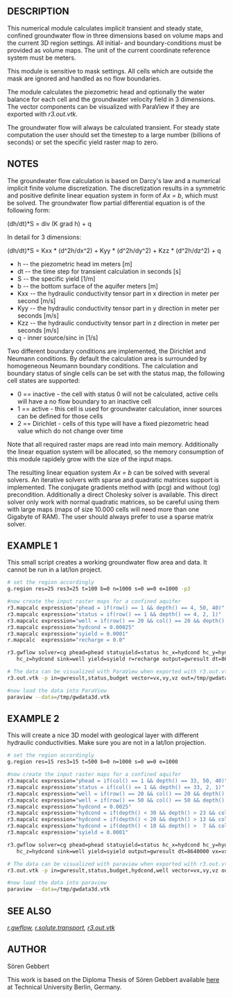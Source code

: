 ## DESCRIPTION

This numerical module calculates implicit transient and steady state,
confined groundwater flow in three dimensions based on volume maps and
the current 3D region settings. All initial- and boundary-conditions
must be provided as volume maps. The unit of the current coordinate
reference system must be meters.

This module is sensitive to mask settings. All cells which are outside
the mask are ignored and handled as no flow boundaries.

The module calculates the piezometric head and optionally the water
balance for each cell and the groundwater velocity field in 3
dimensions. The vector components can be visualized with ParaView if
they are exported with *r3.out.vtk*.

The groundwater flow will always be calculated transient. For steady
state computation the user should set the timestep to a large number
(billions of seconds) or set the specific yield raster map to zero.

## NOTES

The groundwater flow calculation is based on Darcy's law and a numerical
implicit finite volume discretization. The discretization results in a
symmetric and positive definite linear equation system in form of *Ax =
b*, which must be solved. The groundwater flow partial differential
equation is of the following form:

(dh/dt)\*S = div (K grad h) + q

In detail for 3 dimensions:

(dh/dt)\*S = Kxx \* (d^2h/dx^2) + Kyy \* (d^2h/dy^2) + Kzz \*
(d^2h/dz^2) + q

- h -- the piezometric head im meters \[m\]
- dt -- the time step for transient calculation in seconds \[s\]
- S -- the specific yield \[1/m\]
- b -- the bottom surface of the aquifer meters \[m\]
- Kxx -- the hydraulic conductivity tensor part in x direction in meter
  per second \[m/s\]
- Kyy -- the hydraulic conductivity tensor part in y direction in meter
  per seconds \[m/s\]
- Kzz -- the hydraulic conductivity tensor part in z direction in meter
  per seconds \[m/s\]
- q - inner source/sinc in \[1/s\]

Two different boundary conditions are implemented, the Dirichlet and
Neumann conditions. By default the calculation area is surrounded by
homogeneous Neumann boundary conditions. The calculation and boundary
status of single cells can be set with the status map, the following
cell states are supported:

- 0 == inactive - the cell with status 0 will not be calculated, active
  cells will have a no flow boundary to an inactive cell
- 1 == active - this cell is used for groundwater calculation, inner
  sources can be defined for those cells
- 2 == Dirichlet - cells of this type will have a fixed piezometric head
  value which do not change over time

Note that all required raster maps are read into main memory.
Additionally the linear equation system will be allocated, so the memory
consumption of this module rapidely grow with the size of the input
maps.

The resulting linear equation system *Ax = b* can be solved with several
solvers. An iterative solvers with sparse and quadratic matrices support
is implemented. The conjugate gradients method with (pcg) and without
(cg) precondition. Additionally a direct Cholesky solver is available.
This direct solver only work with normal quadratic matrices, so be
careful using them with large maps (maps of size 10.000 cells will need
more than one Gigabyte of RAM). The user should always prefer to use a
sparse matrix solver.

## EXAMPLE 1

This small script creates a working groundwater flow area and data. It
cannot be run in a lat/lon project.

```sh
# set the region accordingly
g.region res=25 res3=25 t=100 b=0 n=1000 s=0 w=0 e=1000 -p3

#now create the input raster maps for a confined aquifer
r3.mapcalc expression="phead = if(row() == 1 && depth() == 4, 50, 40)"
r3.mapcalc expression="status = if(row() == 1 && depth() == 4, 2, 1)"
r3.mapcalc expression="well = if(row() == 20 && col() == 20 && depth() == 2, -0.25, 0)"
r3.mapcalc expression="hydcond = 0.00025"
r3.mapcalc expression="syield = 0.0001"
r.mapcalc  expression="recharge = 0.0"

r3.gwflow solver=cg phead=phead statuyield=status hc_x=hydcond hc_y=hydcond  \
   hc_z=hydcond sink=well yield=syield r=recharge output=gwresult dt=8640000 vx=vx vy=vy vz=vz budget=budget

# The data can be visualized with ParaView when exported with r3.out.vtk
r3.out.vtk -p in=gwresult,status,budget vector=vx,vy,vz out=/tmp/gwdata3d.vtk

#now load the data into ParaView
paraview --data=/tmp/gwdata3d.vtk
```

## EXAMPLE 2

This will create a nice 3D model with geological layer with different
hydraulic conductivities. Make sure you are not in a lat/lon projection.

```sh
# set the region accordingly
g.region res=15 res3=15 t=500 b=0 n=1000 s=0 w=0 e=1000

#now create the input raster maps for a confined aquifer
r3.mapcalc expression="phead = if(col() == 1 && depth() == 33, 50, 40)"
r3.mapcalc expression="status = if(col() == 1 && depth() == 33, 2, 1)"
r3.mapcalc expression="well = if(row() == 20 && col() == 20 && depth() == 3, -0.25, 0)"
r3.mapcalc expression="well = if(row() == 50 && col() == 50 && depth() == 3, -0.25, well)"
r3.mapcalc expression="hydcond = 0.0025"
r3.mapcalc expression="hydcond = if(depth() < 30 && depth() > 23 && col() < 60, 0.000025, hydcond)"
r3.mapcalc expression="hydcond = if(depth() < 20 && depth() > 13 && col() >  7, 0.000025, hydcond)"
r3.mapcalc expression="hydcond = if(depth() < 10 && depth() >  7 && col() < 60, 0.000025, hydcond)"
r3.mapcalc expression="syield = 0.0001"

r3.gwflow solver=cg phead=phead statuyield=status hc_x=hydcond hc_y=hydcond  \
   hc_z=hydcond sink=well yield=syield output=gwresult dt=8640000 vx=vx vy=vy vz=vz budget=budget

# The data can be visualized with paraview when exported with r3.out.vtk
r3.out.vtk -p in=gwresult,status,budget,hydcond,well vector=vx,vy,vz out=/tmp/gwdata3d.vtk

#now load the data into paraview
paraview --data=/tmp/gwdata3d.vtk
```

## SEE ALSO

*[r.gwflow](r.gwflow.md), [r.solute.transport](r.solute.transport.md),
[r3.out.vtk](r3.out.vtk.md)*

## AUTHOR

Sören Gebbert

This work is based on the Diploma Thesis of Sören Gebbert available
[here](https://grass.osgeo.org/gdp/hydrology/gebbert2007_diplom_stroemung_grass_gis.pdf)
at Technical University Berlin, Germany.
